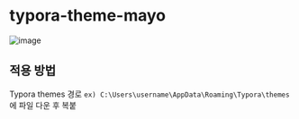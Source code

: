 # typora-theme-mayo

![image](https://user-images.githubusercontent.com/52532871/167606661-02b7a914-b397-4f88-a73c-236a0dd1013b.png)


## 적용 방법
Typora themes 경로 `ex) C:\Users\username\AppData\Roaming\Typora\themes` 에 파일 다운 후 복붙
